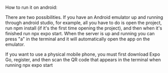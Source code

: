 How to run it on android:


There are two possibilities. 
If you have an Android emulator up and running through android studio, for example, all you have to do is open the project, run npm install (if it's the first time opening the project), and then when it's finished run npx expo start. When the server is up and running you can press "a" in the terminal and it will automatically open the app on the emulator.

If you want to use a physical mobile phone, you must first download Expo Go, register, and then scan the QR code that appears in the terminal when running npx expo start
